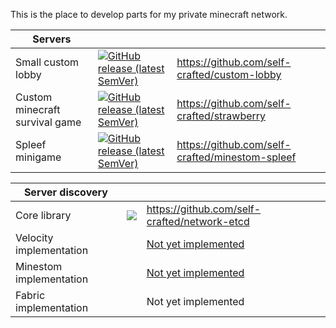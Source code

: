 This is the place to develop parts for my private minecraft network.


| Servers | | |
| --- | --- | --- |
| Small custom lobby | [![GitHub release (latest SemVer)](https://img.shields.io/github/v/release/self-crafted/custom-lobby?style=flat-square)](https://github.com/self-crafted/custom-lobby/releases/latest) | https://github.com/self-crafted/custom-lobby |
| Custom minecraft survival game | [![GitHub release (latest SemVer)](https://img.shields.io/github/v/release/self-crafted/strawberry?style=flat-square)](https://github.com/self-crafted/strawberry/releases/latest) | https://github.com/self-crafted/strawberry |
| Spleef minigame | [![GitHub release (latest SemVer)](https://img.shields.io/github/v/release/self-crafted/minestom-spleef?style=flat-square)](https://github.com/self-crafted/minestom-spleef/releases/latest) | https://github.com/self-crafted/minestom-spleef |

| Server discovery | | |
| --- | --- | --- |
| Core library | [![](https://jitpack.io/v/self-crafted/network-etcd.svg)](https://jitpack.io/#self-crafted/network-etcd) | https://github.com/self-crafted/network-etcd |
| Velocity implementation |  | [Not yet implemented](https://github.com/self-crafted/velocity-etcd) |
| Minestom implementation |  | [Not yet implemented](https://github.com/self-crafted/minestom-etcd) |
| Fabric implementation |  | Not yet implemented |
